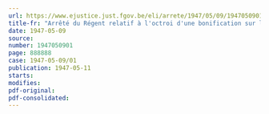 ```yaml
---
url: https://www.ejustice.just.fgov.be/eli/arrete/1947/05/09/1947050901/justel
title-fr: "Arrêté du Régent relatif à l'octroi d'une bonification sur le prix des rations ordinaires de combustibles à usage domestique"
date: 1947-05-09
source:
number: 1947050901
page: 888888
case: 1947-05-09/01
publication: 1947-05-11
starts:
modifies:
pdf-original:
pdf-consolidated:
---
```


